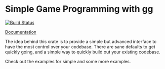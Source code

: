 # Simple Game Programming with gg

[![Build Status](http://drone.studicloud.hs-furtwangen.de/api/badge/github.com/TheNeikos/rust-gg/status.svg?branch=master)](http://drone.studicloud.hs-furtwangen.de/github.com/TheNeikos/rust-gg)

[Documentation](http://neikos.me/rust-gg/gg/index.html)

The idea behind this crate is to provide a simple but advanced interface to
have the most control over your codebase. There are sane defaults to get
quickly going, and a simple way to quickly build out your existing codebase.

Check out the examples for simple and some more examples.
